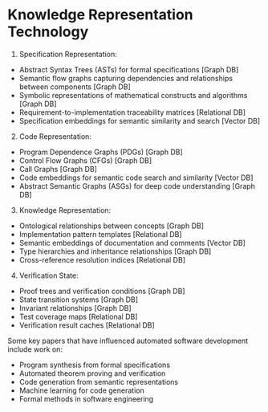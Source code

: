 # Knowledge Representation Technology

1. Specification Representation:
- Abstract Syntax Trees (ASTs) for formal specifications [Graph DB]
- Semantic flow graphs capturing dependencies and relationships between components [Graph DB]
- Symbolic representations of mathematical constructs and algorithms [Graph DB]
- Requirement-to-implementation traceability matrices [Relational DB]
- Specification embeddings for semantic similarity and search [Vector DB]

2. Code Representation:
- Program Dependence Graphs (PDGs) [Graph DB]
- Control Flow Graphs (CFGs) [Graph DB]
- Call Graphs [Graph DB]
- Code embeddings for semantic code search and similarity [Vector DB]
- Abstract Semantic Graphs (ASGs) for deep code understanding [Graph DB]

3. Knowledge Representation:
- Ontological relationships between concepts [Graph DB]
- Implementation pattern templates [Relational DB]
- Semantic embeddings of documentation and comments [Vector DB]
- Type hierarchies and inheritance relationships [Graph DB]
- Cross-reference resolution indices [Relational DB]

4. Verification State:
- Proof trees and verification conditions [Graph DB]
- State transition systems [Graph DB]
- Invariant relationships [Graph DB]
- Test coverage maps [Relational DB]
- Verification result caches [Relational DB]

Some key papers that have influenced automated software development include work on:
- Program synthesis from formal specifications
- Automated theorem proving and verification
- Code generation from semantic representations
- Machine learning for code generation
- Formal methods in software engineering
